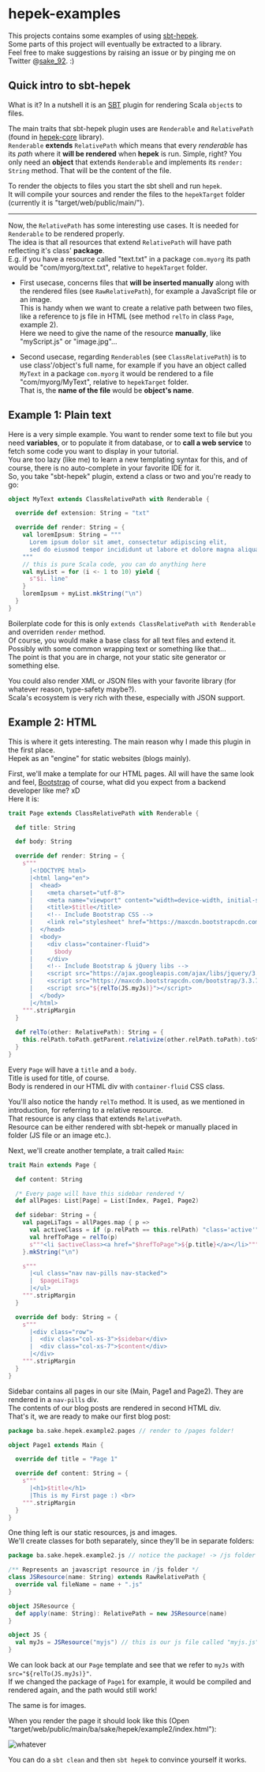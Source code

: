 # hepek-examples

This projects contains some examples of using [sbt-hepek](https://github.com/sake92/sbt-hepek).  
Some parts of this project will eventually be extracted to a library.  
Feel free to make suggestions by raising an issue or by pinging me on Twitter @[sake_92](https://twitter.com/sake_92). :)

## Quick intro to sbt-hepek

What is it? In a nutshell it is an [SBT](http://www.scala-sbt.org/) plugin for rendering Scala `object`s to files.

The main traits that sbt-hepek plugin uses are `Renderable` and `RelativePath` (found in [hepek-core](https://github.com/sake92/hepek-core) library).  
`Renderable` **extends** `RelativePath` which means that every *renderable* has its *path* where it **will be rendered** when **hepek** is run.
Simple, right? You only need an **object** that extends `Renderable` and implements its `render: String` method. That will be the content of the file.  

To render the objects to files you start the sbt shell and run `hepek`.  
It will compile your sources and render the files to the `hepekTarget` folder (currently it is "target/web/public/main/").

----------------------------------------

Now, the `RelativePath` has some interesting use cases. It is needed for `Renderable` to be rendered properly.  
The idea is that all resources that extend `RelativePath` will have path reflecting it's class' **package**.  
E.g. if you have a resource called "text.txt" in a package `com.myorg` 
its path would be "com/myorg/text.txt", relative to `hepekTarget` folder.
- First usecase, concerns files that **will be inserted manually** along with the rendered files (see `RawRelativePath`), 
for example a JavaScript file or an image.  
This is handy when we want to create a relative path between two files, like a reference to js file in HTML (see method `relTo` in class `Page`, example 2).  
Here we need to give the name of the resource **manually**, like "myScript.js" or "image.jpg"...

- Second usecase, regarding `Renderable`s (see `ClassRelativePath`) is to use class'/object's full name, 
for example if you have an object called `MyText` in a package `com.myorg` 
it would be rendered to a file "com/myorg/MyText", relative to `hepekTarget` folder.  
That is, the **name of the file** would be **object's name**.  


## Example 1: Plain text

Here is a very simple example. You want to render some text to file but you need **variables**, 
or to populate it from database, or to **call a web service** to fetch some code you want to display in your tutorial.  
You are too lazy (like me) to learn a new templating syntax for this, and of course, there is no auto-complete in your favorite IDE for it.  
So, you take "sbt-hepek" plugin, extend a class or two and you're ready to go:

```scala
object MyText extends ClassRelativePath with Renderable {

  override def extension: String = "txt"

  override def render: String = {
    val loremIpsum: String = """
      Lorem ipsum dolor sit amet, consectetur adipiscing elit,
      sed do eiusmod tempor incididunt ut labore et dolore magna aliqua...
    """
    // this is pure Scala code, you can do anything here
    val myList = for (i <- 1 to 10) yield {
      s"$i. line"
    }
    loremIpsum + myList.mkString("\n")
  }
}
```

Boilerplate code for this is only `extends ClassRelativePath with Renderable` and overriden `render` method.  
Of course, you would make a base class for all text files and extend it.  
Possibly with some common wrapping text or something like that...  
The point is that you are in charge, not your static site generator or something else.

You could also render XML or JSON files with your favorite library (for whatever reason, type-safety maybe?).  
Scala's ecosystem is very rich with these, especially with JSON support. 

## Example 2: HTML

This is where it gets interesting. The main reason why I made this plugin in the first place.  
Hepek as an "engine" for static websites (blogs mainly).

First, we'll make a template for our HTML pages. All will have the same look and feel, [Bootstrap](http://getbootstrap.com/) of course,
what did you expect from a backend developer like me? xD  
Here it is:

```scala
trait Page extends ClassRelativePath with Renderable {

  def title: String

  def body: String  

  override def render: String = {
    s"""
      |<!DOCTYPE html>
      |<html lang="en">
      |  <head>
      |    <meta charset="utf-8">
      |    <meta name="viewport" content="width=device-width, initial-scale=1">
      |    <title>$title</title>
      |    <!-- Include Bootstrap CSS -->
      |    <link rel="stylesheet" href="https://maxcdn.bootstrapcdn.com/bootstrap/3.3.7/css/bootstrap.min.css">
      |  </head>
      |  <body>
      |    <div class="container-fluid">
      |      $body
      |    </div>
      |    <!-- Include Bootstrap & jQuery libs -->
      |    <script src="https://ajax.googleapis.com/ajax/libs/jquery/3.1.1/jquery.min.js"></script>
      |    <script src="https://maxcdn.bootstrapcdn.com/bootstrap/3.3.7/js/bootstrap.min.js"></script>
      |    <script src="${relTo(JS.myJs)}"></script>
      |  </body>
      |</html>
    """.stripMargin
  }
  
  def relTo(other: RelativePath): String = {
    this.relPath.toPath.getParent.relativize(other.relPath.toPath).toString
  }
}
```

Every `Page` will have a `title` and a `body`.  
Title is used for title, of course.  
Body is rendered in our HTML div with `container-fluid` CSS class.  

You'll also notice the handy `relTo` method. It is used, as we mentioned in introduction, for referring to a relative resource.  
That resource is any class that extends `RelativePath`.  
Resource can be either rendered with sbt-hepek or manually placed in folder (JS file or an image etc.).

Next, we'll create another template, a trait called `Main`:

```scala
trait Main extends Page {

  def content: String

  /* Every page will have this sidebar rendered */
  def allPages: List[Page] = List(Index, Page1, Page2)

  def sidebar: String = {
    val pageLiTags = allPages.map { p =>
      val activeClass = if (p.relPath == this.relPath) "class='active'" else ""
      val hrefToPage = relTo(p)
      s"""<li $activeClass><a href="$hrefToPage">${p.title}</a></li>"""
    }.mkString("\n")

    s"""
      |<ul class="nav nav-pills nav-stacked">
      |  $pageLiTags
      |</ul>
    """.stripMargin
  }

  override def body: String = {
    s"""
      |<div class="row">
      |  <div class="col-xs-3">$sidebar</div>
      |  <div class="col-xs-7">$content</div>
      |</div>
    """.stripMargin
  }
}
```

Sidebar contains all pages in our site (Main, Page1 and Page2). They are rendered in a `nav-pills` div.  
The contents of our blog posts are rendered in second HTML div.  
That's it, we are ready to make our first blog post:

```scala
package ba.sake.hepek.example2.pages // render to /pages folder!

object Page1 extends Main {

  override def title = "Page 1"

  override def content: String = {
    s"""    
      |<h1>$title</h1>      
      |This is my First page :) <br>
    """.stripMargin
  }
}
```

One thing left is our static resources, js and images.  
We'll create classes for both separately, since they'll be in separate folders:

```scala
package ba.sake.hepek.example2.js // notice the package! -> /js folder

/** Represents an javascript resource in /js folder */
class JSResource(name: String) extends RawRelativePath {
  override val fileName = name + ".js"
}

object JSResource {
  def apply(name: String): RelativePath = new JSResource(name)
}

object JS {
  val myJs = JSResource("myjs") // this is our js file called "myjs.js"
}
```

We can look back at our `Page` template and see that we refer to `myJs` with `src="${relTo(JS.myJs)}"`.  
If we changed the package of `Page1` for example, it would be compiled and rendered again, and the path would still work!

The same is for images. 

When you render the page it should look like this (Open "target/web/public/main/ba/sake/hepek/example2/index.html"):  

![whatever](https://upload.cc/i3/BfgtZn.png "Homepage")


You can do a `sbt clean` and then `sbt hepek` to convince yourself it works.  



